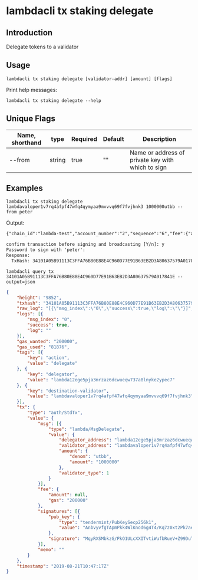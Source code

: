 # lambdacli tx staking delegate

## Introduction

Delegate tokens to a validator

## Usage

```
lambdacli tx staking delegate [validator-addr] [amount] [flags]
```

Print help messages:
```
lambdacli tx staking delegate --help
```

## Unique Flags

| Name, shorthand     | type   | Required | Default  | Description                                                         |
| --------------------| -----  | -------- | -------- | ------------------------------------------------------------------- |
| --from | string | true     | ""       |  Name or address of private key with which to sign |

## Examples

```
lambdacli tx staking delegate lambdavaloper1v7rq4afpf47wfq4qymyaa9mvvvq69f7fvjhnk3 1000000utbb --from peter
```

Output:
```txt
{"chain_id":"lambda-test","account_number":"2","sequence":"6","fee":{"amount":null,"gas":"200000"},"msgs":[{"type":"lambda/MsgDelegate","value":{"delegator_address":"lambda12ege5pja3mrzaz6dcwueqw737a8lnyke2ypec7","validator_address":"lambdavaloper1v7rq4afpf47wfq4qymyaa9mvvvq69f7fvjhnk3","amount":{"denom":"utbb","amount":"1000000"},"validator_type":1}}],"memo":""}

confirm transaction before signing and broadcasting [Y/n]: y
Password to sign with 'peter':
Response:
  TxHash: 34101A05B91113C3FFA76B80E88E4C960D77E91B63EB2D3A80637579A017841E

```

```
lambdacli query tx 34101A05B91113C3FFA76B80E88E4C960D77E91B63EB2D3A80637579A017841E --output=json
```

```json
{
	"height": "9852",
	"txhash": "34101A05B91113C3FFA76B80E88E4C960D77E91B63EB2D3A80637579A017841E",
	"raw_log": "[{\"msg_index\":\"0\",\"success\":true,\"log\":\"\"}]",
	"logs": [{
		"msg_index": "0",
		"success": true,
		"log": ""
	}],
	"gas_wanted": "200000",
	"gas_used": "81876",
	"tags": [{
		"key": "action",
		"value": "delegate"
	}, {
		"key": "delegator",
		"value": "lambda12ege5pja3mrzaz6dcwueqw737a8lnyke2ypec7"
	}, {
		"key": "destination-validator",
		"value": "lambdavaloper1v7rq4afpf47wfq4qymyaa9mvvvq69f7fvjhnk3"
	}],
	"tx": {
		"type": "auth/StdTx",
		"value": {
			"msg": [{
				"type": "lambda/MsgDelegate",
				"value": {
					"delegator_address": "lambda12ege5pja3mrzaz6dcwueqw737a8lnyke2ypec7",
					"validator_address": "lambdavaloper1v7rq4afpf47wfq4qymyaa9mvvvq69f7fvjhnk3",
					"amount": {
						"denom": "utbb",
						"amount": "1000000"
					},
					"validator_type": 1
				}
			}],
			"fee": {
				"amount": null,
				"gas": "200000"
			},
			"signatures": [{
				"pub_key": {
					"type": "tendermint/PubKeySecp256k1",
					"value": "AnbvyvfgTApmPkk4WlKnod6g4T4/Kq7z0xt2Pk7ae6cA"
				},
				"signature": "MqyRXSMbkzG/PkO1ULcXXITvtiWufbRueV+Z99DuTjtzlvdQbc/Fa09XuPwCc6BJO3V0QudlrxKozMOcphfPqw=="
			}],
			"memo": ""
		}
	},
	"timestamp": "2019-08-21T10:47:17Z"
}
```